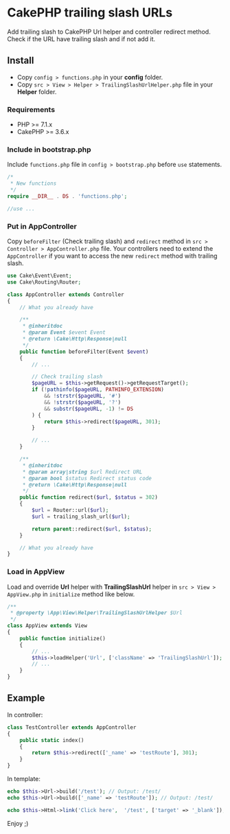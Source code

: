 # CakePHP trailing slash URLs

Add trailing slash to CakePHP Url helper and controller redirect method. Check if the URL have trailing slash and if not add it.

## Install
- Copy `config > functions.php` in your **config** folder.
- Copy `src > View > Helper > TrailingSlashUrlHelper.php` file in your **Helper** folder.

### Requirements
- PHP >= 7.1.x
- CakePHP >= 3.6.x

### Include in bootstrap.php
Include `functions.php` file in `config > bootstrap.php` before `use` statements.
```php
/*
 * New functions
 */
require __DIR__ . DS . 'functions.php';

//use ...
```

### Put in AppController
Copy `beforeFilter` (Check trailing slash) and `redirect` method in `src > Controller > AppController.php` file. Your controllers need to extend the `AppController` if you want to access the new `redirect` method with trailing slash.
```php
use Cake\Event\Event;
use Cake\Routing\Router;

class AppController extends Controller
{
    // What you already have

    /**
     * @inheritdoc
     * @param Event $event Event
     * @return \Cake\Http\Response|null
     */
    public function beforeFilter(Event $event)
    {
        // ...

        // Check trailing slash
        $pageURL = $this->getRequest()->getRequestTarget();
        if (!pathinfo($pageURL, PATHINFO_EXTENSION)
            && !strstr($pageURL, '#')
            && !strstr($pageURL, '?')
            && substr($pageURL, -1) != DS
        ) {
            return $this->redirect($pageURL, 301);
        }

        // ...
    }

    /**
     * @inheritdoc
     * @param array|string $url Redirect URL
     * @param bool $status Redirect status code
     * @return \Cake\Http\Response|null
     */
    public function redirect($url, $status = 302)
    {
        $url = Router::url($url);
        $url = trailing_slash_url($url);

        return parent::redirect($url, $status);
    }

    // What you already have
}
```

### Load in AppView
Load and override **Url** helper with **TrailingSlashUrl** helper in `src > View > AppView.php` in `initialize` method like below.
```php
/**
 * @property \App\View\Helper\TrailingSlashUrlHelper $Url
 */
class AppView extends View
{
    public function initialize()
    {
        // ...
        $this->loadHelper('Url', ['className' => 'TrailingSlashUrl']);
        // ...
    }
}
```

## Example
In controller:
```php
class TestController extends AppController
{
    public static index()
    {
        return $this->redirect(['_name' => 'testRoute'], 301);
    }
}
```

In template:
```php
echo $this->Url->build('/test'); // Output: /test/
echo $this->Url->build(['_name' => 'testRoute']); // Output: /test/

echo $this->Html->link('Click here',  '/test', ['target' => '_blank']); // HTML Output: <a href="/test/" target="_blank">Click here</a>
```

Enjoy ;)
